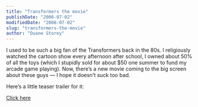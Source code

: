```yaml
---
title: "Transformers the movie"
publishDate: "2006-07-02"
modifiedDate: "2006-07-02"
slug: "transformers-the-movie"
author: "Duane Storey"
---
```


I used to be such a big fan of the Transformers back in the 80s. I religiously watched the cartoon show every afternoon after school, I owned about 50% of all the toys (which I stupidly sold for about $50 one summer to fund my arcade game playing). Now, there’s a new movie coming to the big screen about these guys — I hope it doesn’t suck too bad.

Here’s a little teaser trailer for it:

[Click here](http://www.transformersmovie.com/)